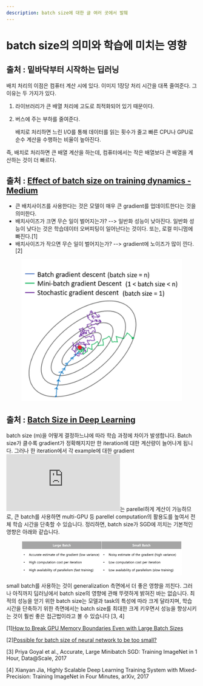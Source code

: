 ```yaml
---
description: batch size에 대한 글 여러 곳에서 발췌
---
```


# batch size의 의미와 학습에 미치는 영향

## 출처 : 밑바닥부터 시작하는 딥러닝

배치 처리의 이점은 컴퓨터 계산 시에 있다. 이미지 1장당 처리 시간을 대폭 줄여준다. 그 이유는 두 가지가 있다.

1. 라이브러리가 큰 배열 처리에 고도로 최적화되어 있기 때문이다.
2.  버스에 주는 부하를 줄여준다.

    배치로 처리하면 느린 I/O를 통해 데이터를 읽는 횟수가 줄고 빠른 CPU나 GPU로 순수 계산을 수행하는 비율이 높아진다.

즉, 배치로 처리하면 큰 배열 계산을 하는데, 컴퓨터에서는 작은 배열보다 큰 배열을 계산하는 것이 더 빠르다.



## 출처 : [Effect of batch size on training dynamics - Medium](https://www.google.com/url?sa=t\&rct=j\&q=\&esrc=s\&source=web\&cd=\&ved=2ahUKEwjMzLat0838AhVck1YBHdrvBLMQFnoECCcQAw\&url=https%3A%2F%2Fmedium.com%2Fmini-distill%2Feffect-of-batch-size-on-training-dynamics-21c14f7a716e\&usg=AOvVaw2Dyfvguf15ioSp4DtKPEG6)

* 큰 배치사이즈를 사용한다는 것은 모델이 매우 큰 gradient를 업데이트한다는 것을 의미한다.&#x20;
* 배치사이즈가 크면 무슨 일이 벌어지는가? --> 일반화 성능이 낮아진다. 일반화 성능이 낮다는 것은 학습데이터 오버피팅이 일어난다는 것이다. 또는, 로컬 미니멈에 빠진다.\[1]
* 배치사이즈가 작으면 무슨 일이 벌어지는가? --> gradient에 노이즈가 많이 낀다.\[2]

<figure><img src="../.gitbook/assets/image (9).png" alt=""><figcaption></figcaption></figure>

## 출처 : [Batch Size in Deep Learning](https://blog.lunit.io/2018/08/03/batch-size-in-deep-learning/)

batch size (m)을 어떻게 결정하느냐에 따라 학습 과정에 차이가 발생합니다. Batch size가 클수록 gradient가 정확해지지만 한 iteration에 대한 계산량이 늘어나게 됩니다. 그러나 한 iteration에서 각 example에 대한 gradient ![\nabla L\_i(\theta)](https://s0.wp.com/latex.php?latex=%5Cnabla+L\_i%28%5Ctheta%29\&bg=ffffff\&fg=000000\&s=0\&c=20201002)는 parellel하게 계산이 가능하므로, 큰 batch를 사용하면 multi-GPU 등 parellel computation의 활용도를 높여서 전체 학습 시간을 단축할 수 있습니다. 정리하면, batch size가 SGD에 끼치는 기본적인 영향은 아래와 같습니다.

<figure><img src="../.gitbook/assets/image (6) (3).png" alt=""><figcaption></figcaption></figure>

small batch를 사용하는 것이 generalization 측면에서 더 좋은 영향을 끼친다. 그러나 아직까지 딥러닝에서 batch size의 영향에 관해 뚜렷하게 밝혀진 바는 없습니다. 최적의 성능을 얻기 위한 batch size는 모델과 task의 특성에 따라 크게 달라지며, 학습 시간을 단축하기 위한 측면에서는 batch size를 최대한 크게 키우면서 성능을 향상시키는 것이 훨씬 좋은 접근법이라고 볼 수 있습니다 \[3, 4]



\[1][How to Break GPU Memory Boundaries Even with Large Batch Sizes](https://towardsdatascience.com/how-to-break-gpu-memory-boundaries-even-with-large-batch-sizes-7a9c27a400ce)

\[2][Possible for batch size of neural network to be too small?](https://datascience.stackexchange.com/questions/52884/possible-for-batch-size-of-neural-network-to-be-too-small)

\[3] Priya Goyal et al., Accurate, Large Minibatch SGD: Training ImageNet in 1 Hour, Data@Scale, 2017

\[4] Xianyan Jia, Highly Scalable Deep Learning Training System with Mixed-Precision: Training ImageNet in Four Minutes, arXiv, 2017

